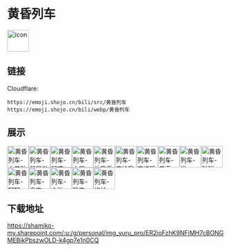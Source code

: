 # 黄昏列车
<img src="https://emoji.shojo.cn/bili/src/黄昏列车/icon.png" width="50" height="50" alt="icon">

## 链接
Cloudflare:
```
https://emoji.shojo.cn/bili/src/黄昏列车
https://emoji.shojo.cn/bili/webp/黄昏列车
```
## 展示
<img src="https://emoji.shojo.cn/bili/src/黄昏列车/黄昏列车-太差劲了.png" width="50" height="50" alt="黄昏列车-太差劲了"><img src="https://emoji.shojo.cn/bili/src/黄昏列车/黄昏列车-瑟瑟发抖.png" width="50" height="50" alt="黄昏列车-瑟瑟发抖"><img src="https://emoji.shojo.cn/bili/src/黄昏列车/黄昏列车-疑惑.png" width="50" height="50" alt="黄昏列车-疑惑"><img src="https://emoji.shojo.cn/bili/src/黄昏列车/黄昏列车-大哭.png" width="50" height="50" alt="黄昏列车-大哭"><img src="https://emoji.shojo.cn/bili/src/黄昏列车/黄昏列车-让我看看.png" width="50" height="50" alt="黄昏列车-让我看看"><img src="https://emoji.shojo.cn/bili/src/黄昏列车/黄昏列车-交给我吧.png" width="50" height="50" alt="黄昏列车-交给我吧"><img src="https://emoji.shojo.cn/bili/src/黄昏列车/黄昏列车-直接睡觉.png" width="50" height="50" alt="黄昏列车-直接睡觉"><img src="https://emoji.shojo.cn/bili/src/黄昏列车/黄昏列车-恭喜.png" width="50" height="50" alt="黄昏列车-恭喜"><img src="https://emoji.shojo.cn/bili/src/黄昏列车/黄昏列车-诶.png" width="50" height="50" alt="黄昏列车-诶"><img src="https://emoji.shojo.cn/bili/src/黄昏列车/黄昏列车-哒咩.png" width="50" height="50" alt="黄昏列车-哒咩"><img src="https://emoji.shojo.cn/bili/src/黄昏列车/黄昏列车-呵呵.png" width="50" height="50" alt="黄昏列车-呵呵"><img src="https://emoji.shojo.cn/bili/src/黄昏列车/黄昏列车-贵安.png" width="50" height="50" alt="黄昏列车-贵安"><img src="https://emoji.shojo.cn/bili/src/黄昏列车/黄昏列车-心动.png" width="50" height="50" alt="黄昏列车-心动"><img src="https://emoji.shojo.cn/bili/src/黄昏列车/黄昏列车-确实.png" width="50" height="50" alt="黄昏列车-确实"><img src="https://emoji.shojo.cn/bili/src/黄昏列车/黄昏列车-尴尬.png" width="50" height="50" alt="黄昏列车-尴尬">

## 下载地址

https://shamiko-my.sharepoint.com/:u:/g/personal/img_yuru_pro/ER2ioFzhK9NFiMH7cBONGMEBikPbszwOLD-k4gp7e1n0CQ
